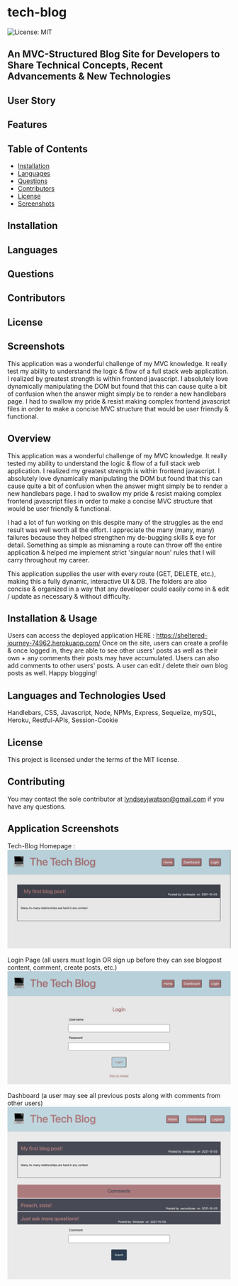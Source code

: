 # tech-blog

![License: MIT](https://img.shields.io/badge/License-MIT-blueviolet.svg)

## An MVC-Structured Blog Site for Developers to Share Technical Concepts, Recent Advancements &amp; New Technologies 

## User Story

## Features

## Table of Contents
  - [Installation](#installation)
  - [Languages](#languages)
  - [Questions](#questions)
  - [Contributors](#contributors)
  - [License](#license)
  - [Screenshots](#screenshots)

## Installation

## Languages

## Questions

## Contributors

## License

## Screenshots

This application was a wonderful challenge of my MVC knowledge. It really test my ability to understand the logic & flow of a full stack web application. I realized by greatest strength is within frontend javascript. I absolutely love dynamically manipulating the DOM but found that this can cause quite a bit of confusion when the answer might simply be to render a new handlebars page. I had to swallow my pride & resist making complex frontend javascript files in order to make a concise MVC structure that would be user friendly & functional.
## Overview

This application was a wonderful challenge of my MVC knowledge. It really tested my ability to understand the logic & flow of a full stack web application. I realized my greatest strength is within frontend javascript. I absolutely love dynamically manipulating the DOM but found that this can cause quite a bit of confusion when the answer might simply be to render a new handlebars page. I had to swallow my pride & resist making complex frontend javascript files in order to make a concise MVC structure that would be user friendly & functional.

I had a lot of fun working on this despite many of the struggles as the end result was well worth all the effort. I appreciate the many (many, many) failures because they helped strengthen my de-bugging skills & eye for detail. Something as simple as misnaming a route can throw off the entire application & helped me implement strict 'singular noun' rules that I will carry throughout my career. 

This application supplies the user with every route (GET, DELETE, etc.), making this a fully dynamic, interactive UI & DB. The folders are also concise & organized in a way that any developer could easily come in & edit / update as necessary & without difficulty.

## Installation & Usage

Users can access the deployed application HERE : https://sheltered-journey-74962.herokuapp.com/
Once on the site, users can create a profile & once logged in, they are able to see other users' posts as well as their own + any comments their posts may have accumulated. Users can also add comments to other users' posts. A user can edit / delete their own blog posts as well. Happy blogging!

## Languages and Technologies Used

Handlebars, CSS, Javascript, Node, NPMs, Express, Sequelize, mySQL, Heroku, Restful-APIs, Session-Cookie

## License

This project is licensed under the terms of the MIT license. 

## Contributing

You may contact the sole contributor at lyndseyjwatson@gmail.com if you have any questions.

## Application Screenshots

Tech-Blog Homepage :
![Homepage](./assets/homepage.png)

Login Page (all users must login OR sign up before they can see blogpost content, comment, create posts, etc.)
![Login Page](./assets/login.png)

Dashboard (a user may see all previous posts along with comments from other users)
![Dashboard](./assets/dashboard.png)
